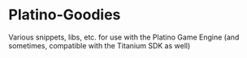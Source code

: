 Platino-Goodies
===============

Various snippets, libs, etc. for use with the Platino Game Engine (and sometimes, compatible with the Titanium SDK as well)
